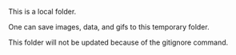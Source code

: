 This is a local folder.  

One can save images, data, and gifs to this temporary folder.

This folder will not be updated because of the gitignore command.